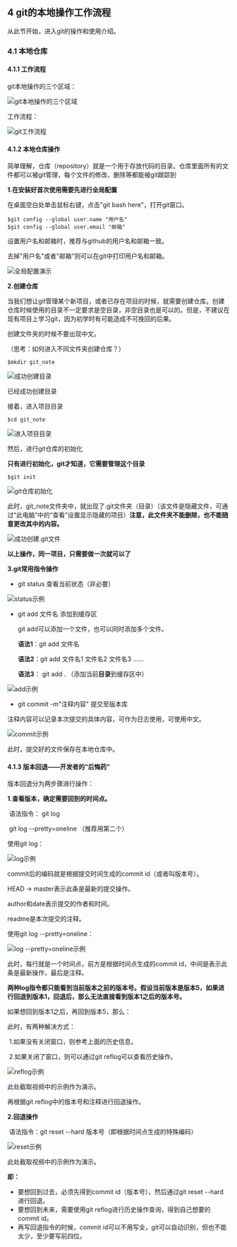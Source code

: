## 4 git的本地操作工作流程

从此节开始，进入git的操作和使用介绍。

### 4.1 本地仓库

#### 4.1.1 工作流程

git本地操作的三个区域：

![git本地操作的三个区域](4%20git%E7%9A%84%E6%9C%AC%E5%9C%B0%E6%93%8D%E4%BD%9C%E5%B7%A5%E4%BD%9C%E6%B5%81%E7%A8%8B.assets/1587733424686.png)

工作流程：

![git工作流程](4%20git%E7%9A%84%E6%9C%AC%E5%9C%B0%E6%93%8D%E4%BD%9C%E5%B7%A5%E4%BD%9C%E6%B5%81%E7%A8%8B.assets/1587733969272.png)

[^为什么一定要有暂存区？]: 暂存区可以一次性将文件全部上传到仓库中，类似于购物车可以一键下单的功能。



#### 4.1.2 本地仓库操作

简单理解，仓库（repository）就是一个用于存放代码的目录。仓库里面所有的文件都可以被git管理，每个文件的修改、删除等都能被git跟踪到



**1.在安装好首次使用需要先进行全局配置**

在桌面空白处单击鼠标右键，点击"git bash here"，打开git窗口。

```git
$git config --global user.name "用户名"
$git config --global user.email "邮箱"
```

设置用户名和邮箱时，推荐与github的用户名和邮箱一致。

去掉"用户名"或者"邮箱"则可以在git中打印用户名和邮箱。

![全局配置演示](4%20git%E7%9A%84%E6%9C%AC%E5%9C%B0%E6%93%8D%E4%BD%9C%E5%B7%A5%E4%BD%9C%E6%B5%81%E7%A8%8B.assets/1587734956917.png)



**2.创建仓库**

当我们想让git管理某个新项目，或者已存在项目的时候，就需要创建仓库。创建仓库时候使用的目录不一定要求是空目录，非空目录也是可以的。但是，不建议在现有项目上学习git，因为初学时有可能造成不可挽回的后果。

创建文件夹的时候不要出现中文。

（思考：如何进入不同文件夹创建仓库？）

```git
$mkdir git_note
```

![成功创建目录](4%20git%E7%9A%84%E6%9C%AC%E5%9C%B0%E6%93%8D%E4%BD%9C%E5%B7%A5%E4%BD%9C%E6%B5%81%E7%A8%8B.assets/1587738640120.png)

已经成功创建目录

接着，进入项目目录

```git
$cd git_note
```

![进入项目目录](4%20git%E7%9A%84%E6%9C%AC%E5%9C%B0%E6%93%8D%E4%BD%9C%E5%B7%A5%E4%BD%9C%E6%B5%81%E7%A8%8B.assets/1587738688857.png)

然后，进行git仓库的初始化

**只有进行初始化，git才知道，它需要管理这个目录**

```git
$git init
```

![git仓库初始化](4%20git%E7%9A%84%E6%9C%AC%E5%9C%B0%E6%93%8D%E4%BD%9C%E5%B7%A5%E4%BD%9C%E6%B5%81%E7%A8%8B.assets/1587738822970.png)

此时，git_note文件夹中，就出现了.git文件夹（目录）（该文件是隐藏文件，可通过“此电脑”中的“查看”设置显示隐藏的项目）**注意，此文件夹不能删除，也不能随意更改其中的内容。**

![成功创建.git文件](4%20git%E7%9A%84%E6%9C%AC%E5%9C%B0%E6%93%8D%E4%BD%9C%E5%B7%A5%E4%BD%9C%E6%B5%81%E7%A8%8B.assets/1587738908896.png)

**以上操作，同一项目，只需要做一次就可以了**





**3.git常用指令操作**

- git status     查看当前状态（非必要）

![status示例](4%20git%E7%9A%84%E6%9C%AC%E5%9C%B0%E6%93%8D%E4%BD%9C%E5%B7%A5%E4%BD%9C%E6%B5%81%E7%A8%8B.assets/1587793165610.png)

- git add 文件名     添加到缓存区

  git add可以添加一个文件，也可以同时添加多个文件。

  **语法1**：git add 文件名

  **语法2**：git add 文件名1 文件名2 文件名3 ……

  **语法3**： git add .          （添加当前**目录**到缓存区中）

![add示例](4%20git%E7%9A%84%E6%9C%AC%E5%9C%B0%E6%93%8D%E4%BD%9C%E5%B7%A5%E4%BD%9C%E6%B5%81%E7%A8%8B.assets/1587793229939.png)

[^注]: 文件名和目录尽量不要用中文，此处是为了测试文件名为中文时是否出现bug，故意使用中文文件名。

- git commit -m"注释内容"     提交至版本库

注释内容可以记录本次提交的具体内容，可作为日志使用，可使用中文。

![commit示例](4%20git%E7%9A%84%E6%9C%AC%E5%9C%B0%E6%93%8D%E4%BD%9C%E5%B7%A5%E4%BD%9C%E6%B5%81%E7%A8%8B.assets/1587793316474.png)

[^注]: 此处\346\226\260\345\273\272\346\226\207\346\234\254\346\226\207\346\241\243.txt即为上文中新建文本文档.txt。



此时，提交好的文件保存在本地仓库中。



#### 4.1.3 版本回退——开发者的“后悔药”

版本回退分为两步骤进行操作：

**1.查看版本，确定需要回到的时间点。**

​	语法指令： git log

​						git log --pretty=oneline （推荐用第二个）



使用git log：

![log示例](4%20git%E7%9A%84%E6%9C%AC%E5%9C%B0%E6%93%8D%E4%BD%9C%E5%B7%A5%E4%BD%9C%E6%B5%81%E7%A8%8B.assets/1587793637860.png)

commit后的编码就是根据提交时间生成的commit id（或者叫版本号）。

HEAD -> master表示此条是最新的提交操作。

author和date表示提交的作者和时间。

readme是本次提交的注释。



使用git log --pretty=oneline：

![log --pretty=oneline示例](4%20git%E7%9A%84%E6%9C%AC%E5%9C%B0%E6%93%8D%E4%BD%9C%E5%B7%A5%E4%BD%9C%E6%B5%81%E7%A8%8B.assets/1587793772716.png)

此时，每行就是一个时间点，前方是根据时间点生成的commit id，中间是表示此条是最新操作，最后是注释。



**两种log指令都只能看到当前版本之前的版本号。假设当前版本是版本5，如果进行回退到版本1，回退后，那么无法直接看到版本1之后的版本号。**

如果想回到版本1之后，再回到版本5，那么：

此时，有两种解决方式：

​	1.如果没有关闭窗口，则参考上面的历史信息。

​	2.如果关闭了窗口，则可以通过git reflog可以查看历史操作。

![reflog示例](4%20git%E7%9A%84%E6%9C%AC%E5%9C%B0%E6%93%8D%E4%BD%9C%E5%B7%A5%E4%BD%9C%E6%B5%81%E7%A8%8B.assets/1587794427942.png)

此处截取视频中的示例作为演示。

再根据git reflog中的版本号和注释进行回退操作。



**2.回退操作**

​	语法指令：git reset --hard 版本号（即根据时间点生成的特殊编码）

![reset示例](4%20git%E7%9A%84%E6%9C%AC%E5%9C%B0%E6%93%8D%E4%BD%9C%E5%B7%A5%E4%BD%9C%E6%B5%81%E7%A8%8B.assets/1587794054813.png)

此处截取视频中的示例作为演示。





**即：**

- 要想回到过去，必须先得到commit id（版本号），然后通过git reset --hard 进行回退。
- 要想回到未来，需要使用git reflog进行历史操作查询，得到自己想要的commit id。
- 再写回退指令的时候，commit id可以不用写全，git可以自动识别，但也不能太少，至少要写前四位。